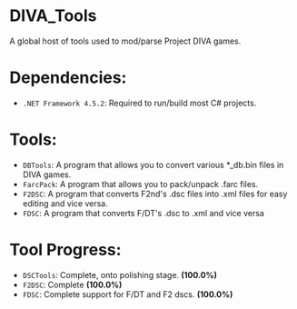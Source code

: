 # DIVA_Tools
A global host of tools used to mod/parse Project DIVA games.

# Dependencies:
+ `.NET Framework 4.5.2`: Required to run/build most C# projects.

# Tools:

+ `DBTools`: A program that allows you to convert various *_db.bin files in DIVA games.
+ `FarcPack`: A program that allows you to pack/unpack .farc files.
+ `F2DSC`: A program that converts F2nd's .dsc files into .xml files for easy editing and vice versa.
+ `FDSC`: A program that converts F/DT's .dsc to .xml and vice versa

# Tool Progress:

+ `DSCTools`: Complete, onto polishing stage. **(100.0%)**
+ `F2DSC`: Complete **(100.0%)**
+ `FDSC`: Complete support for F/DT and F2 dscs. **(100.0%)**
